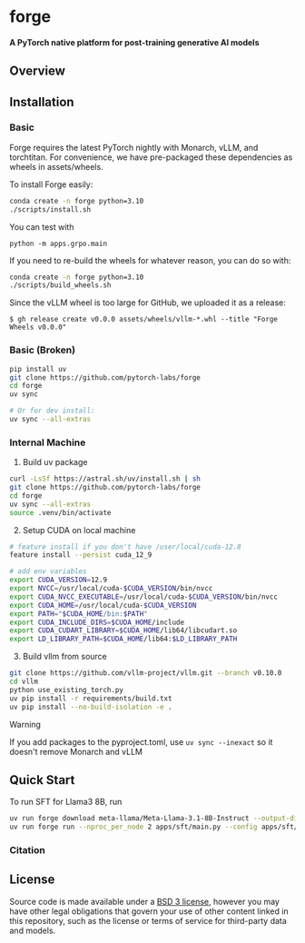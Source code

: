 # forge

#### A PyTorch native platform for post-training generative AI models

## Overview

## Installation

### Basic

Forge requires the latest PyTorch nightly with Monarch, vLLM, and torchtitan. For convenience,
we have pre-packaged these dependencies as wheels in assets/wheels.

To install Forge easily:

```bash
conda create -n forge python=3.10
./scripts/install.sh
```

You can test with
```
python -m apps.grpo.main
```

If you need to re-build the wheels for whatever reason, you can do so with:
```bash
conda create -n forge python=3.10
./scripts/build_wheels.sh
```

Since the vLLM wheel is too large for GitHub, we uploaded it as a release:
```
$ gh release create v0.0.0 assets/wheels/vllm-*.whl --title "Forge Wheels v0.0.0"
```

### Basic (Broken)

```bash
pip install uv
git clone https://github.com/pytorch-labs/forge
cd forge
uv sync

# Or for dev install:
uv sync --all-extras
```


### Internal Machine

1. Build uv package

```bash
curl -LsSf https://astral.sh/uv/install.sh | sh
git clone https://github.com/pytorch-labs/forge
cd forge
uv sync --all-extras
source .venv/bin/activate
```

2. Setup CUDA on local machine

```bash
# feature install if you don't have /user/local/cuda-12.8
feature install --persist cuda_12_9

# add env variables
export CUDA_VERSION=12.9
export NVCC=/usr/local/cuda-$CUDA_VERSION/bin/nvcc
export CUDA_NVCC_EXECUTABLE=/usr/local/cuda-$CUDA_VERSION/bin/nvcc
export CUDA_HOME=/usr/local/cuda-$CUDA_VERSION
export PATH="$CUDA_HOME/bin:$PATH"
export CUDA_INCLUDE_DIRS=$CUDA_HOME/include
export CUDA_CUDART_LIBRARY=$CUDA_HOME/lib64/libcudart.so
export LD_LIBRARY_PATH=$CUDA_HOME/lib64:$LD_LIBRARY_PATH
```

3. Build vllm from source

```bash
git clone https://github.com/vllm-project/vllm.git --branch v0.10.0
cd vllm
python use_existing_torch.py
uv pip install -r requirements/build.txt
uv pip install --no-build-isolation -e .
```

> [!WARNING]
> If you add packages to the pyproject.toml, use `uv sync --inexact` so it doesn't remove Monarch and vLLM

## Quick Start

To run SFT for Llama3 8B, run

```bash
uv run forge download meta-llama/Meta-Llama-3.1-8B-Instruct --output-dir /tmp/Meta-Llama-3.1-8B-Instruct --ignore-patterns "original/consolidated.00.pth"
uv run forge run --nproc_per_node 2 apps/sft/main.py --config apps/sft/llama3_8b.yaml
```

### Citation

## License

Source code is made available under a [BSD 3 license](./LICENSE), however you may have other legal obligations that govern your use of other content linked in this repository, such as the license or terms of service for third-party data and models.
